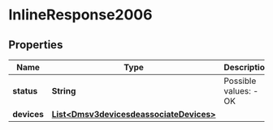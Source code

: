 
# InlineResponse2006

## Properties
Name | Type | Description | Notes
------------ | ------------- | ------------- | -------------
**status** | **String** | Possible values: - OK |  [optional]
**devices** | [**List&lt;Dmsv3devicesdeassociateDevices&gt;**](Dmsv3devicesdeassociateDevices.md) |  |  [optional]



